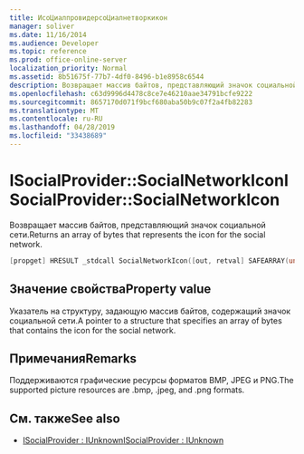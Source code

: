 ```yaml
---
title: ИсоЦиалпровидерсоЦиалнетворкикон
manager: soliver
ms.date: 11/16/2014
ms.audience: Developer
ms.topic: reference
ms.prod: office-online-server
localization_priority: Normal
ms.assetid: 8b51675f-77b7-4df0-8496-b1e8958c6544
description: Возвращает массив байтов, представляющий значок социальной сети.
ms.openlocfilehash: c63d9996d4478c8ce7e46210aae34791bcfe9222
ms.sourcegitcommit: 8657170d071f9bcf680aba50b9c07f2a4fb82283
ms.translationtype: MT
ms.contentlocale: ru-RU
ms.lasthandoff: 04/28/2019
ms.locfileid: "33438689"
---
```

# <a name="isocialprovidersocialnetworkicon"></a><span data-ttu-id="ec998-103">ISocialProvider::SocialNetworkIcon</span><span class="sxs-lookup"><span data-stu-id="ec998-103">ISocialProvider::SocialNetworkIcon</span></span>

<span data-ttu-id="ec998-104">Возвращает массив байтов, представляющий значок социальной сети.</span><span class="sxs-lookup"><span data-stu-id="ec998-104">Returns an array of bytes that represents the icon for the social network.</span></span> 
  
```cpp
[propget] HRESULT _stdcall SocialNetworkIcon([out, retval] SAFEARRAY(unsigned char)* networkIcon);
```

## <a name="property-value"></a><span data-ttu-id="ec998-105">Значение свойства</span><span class="sxs-lookup"><span data-stu-id="ec998-105">Property value</span></span>

<span data-ttu-id="ec998-106">Указатель на структуру, задающую массив байтов, содержащий значок социальной сети.</span><span class="sxs-lookup"><span data-stu-id="ec998-106">A pointer to a structure that specifies an array of bytes that contains the icon for the social network.</span></span>
  
## <a name="remarks"></a><span data-ttu-id="ec998-107">Примечания</span><span class="sxs-lookup"><span data-stu-id="ec998-107">Remarks</span></span>

<span data-ttu-id="ec998-108">Поддерживаются графические ресурсы форматов BMP, JPEG и PNG.</span><span class="sxs-lookup"><span data-stu-id="ec998-108">The supported picture resources are .bmp, .jpeg, and .png formats.</span></span>
  
## <a name="see-also"></a><span data-ttu-id="ec998-109">См. также</span><span class="sxs-lookup"><span data-stu-id="ec998-109">See also</span></span>

- [<span data-ttu-id="ec998-110">ISocialProvider : IUnknown</span><span class="sxs-lookup"><span data-stu-id="ec998-110">ISocialProvider : IUnknown</span></span>](isocialprovideriunknown.md)

